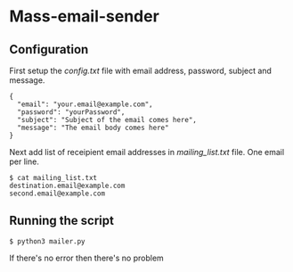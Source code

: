 # Mass-email-sender

## Configuration

First setup the *config.txt* file with email address, password, subject and message.

```text
{
  "email": "your.email@example.com",
  "password": "yourPassword",
  "subject": "Subject of the email comes here",
  "message": "The email body comes here"
}
```

Next add list of receipient email addresses in *mailing_list.txt* file. One email per line.

```text
$ cat mailing_list.txt
destination.email@example.com
second.email@example.com
```

## Running the script

```text
$ python3 mailer.py
```

If there's no error then there's no problem
